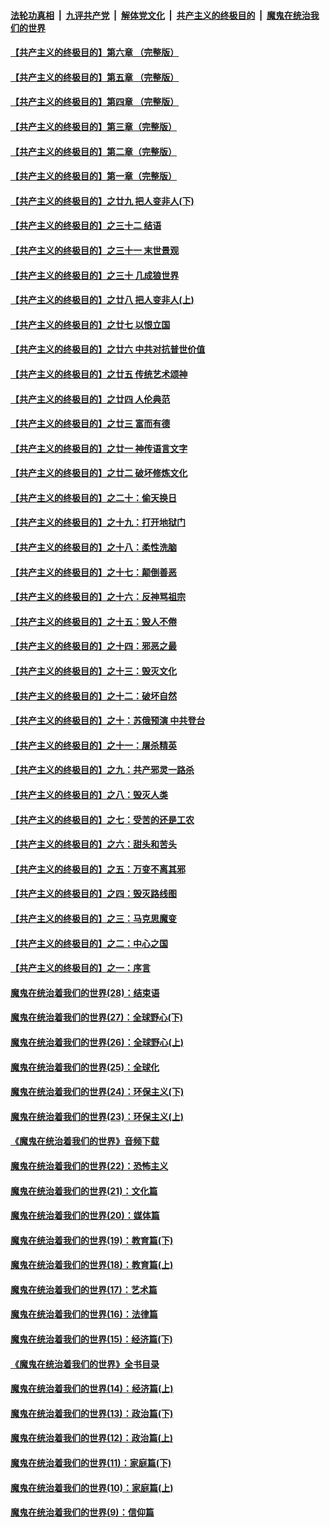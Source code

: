 ####  [法轮功真相](../../../../basic/blob/master/README.md?t=04130030) &nbsp;|&nbsp; [九评共产党](../../../../9ping.md/blob/master/README.md?t=04130030) &nbsp;|&nbsp; [解体党文化](../../../../jtdwh.md/blob/master/README.md?t=04130030)  &nbsp;|&nbsp; [共产主义的终极目的](../../../../gczydzjmd.md/blob/master/README.md?t=04130030) &nbsp;|&nbsp; [魔鬼在统治我们的世界](../../../../mgztzwmdsj.md/blob/master/README.md?t=04130030) 

#### [【共产主义的终极目的】第六章 （完整版）](../pages/nsc422/n11428913.md?t=04130030) 

#### [【共产主义的终极目的】第五章 （完整版）](../pages/nsc422/n11428912.md?t=04130030) 

#### [【共产主义的终极目的】第四章 （完整版）](../pages/nsc422/n11428907.md?t=04130030) 

#### [【共产主义的终极目的】第三章（完整版）](../pages/nsc422/n11428848.md?t=04130030) 

#### [【共产主义的终极目的】第二章（完整版）](../pages/nsc422/n11428831.md?t=04130030) 

#### [【共产主义的终极目的】第一章（完整版）](../pages/nsc422/n11417651.md?t=04130030) 

#### [【共产主义的终极目的】之廿九 把人变非人(下)](../pages/nsc422/n11344140.md?t=04130030) 

#### [【共产主义的终极目的】之三十二 结语](../pages/nsc422/n11360535.md?t=04130030) 

#### [【共产主义的终极目的】之三十一 末世景观](../pages/nsc422/n11351129.md?t=04130030) 

#### [【共产主义的终极目的】之三十 几成狼世界](../pages/nsc422/n11348280.md?t=04130030) 

#### [【共产主义的终极目的】之廿八 把人变非人(上)](../pages/nsc422/n11340492.md?t=04130030) 

#### [【共产主义的终极目的】之廿七 以恨立国](../pages/nsc422/n11336944.md?t=04130030) 

#### [【共产主义的终极目的】之廿六 中共对抗普世价值](../pages/nsc422/n11324785.md?t=04130030) 

#### [【共产主义的终极目的】之廿五 传统艺术颂神](../pages/nsc422/n11296396.md?t=04130030) 

#### [【共产主义的终极目的】之廿四 人伦典范](../pages/nsc422/n11296397.md?t=04130030) 

#### [【共产主义的终极目的】之廿三 富而有德](../pages/nsc422/n11283598.md?t=04130030) 

#### [【共产主义的终极目的】之廿一 神传语言文字](../pages/nsc422/n11263265.md?t=04130030) 

#### [【共产主义的终极目的】之廿二 破坏修炼文化](../pages/nsc422/n11245728.md?t=04130030) 

#### [【共产主义的终极目的】之二十：偷天换日](../pages/nsc422/n11238846.md?t=04130030) 

#### [【共产主义的终极目的】之十九：打开地狱门](../pages/nsc422/n11206376.md?t=04130030) 

#### [【共产主义的终极目的】之十八：柔性洗脑](../pages/nsc422/n11199994.md?t=04130030) 

#### [【共产主义的终极目的】之十七：颠倒善恶](../pages/nsc422/n11179782.md?t=04130030) 

#### [【共产主义的终极目的】之十六：反神骂祖宗](../pages/nsc422/n11166798.md?t=04130030) 

#### [【共产主义的终极目的】之十五：毁人不倦](../pages/nsc422/n11166792.md?t=04130030) 

#### [【共产主义的终极目的】之十四：邪恶之最](../pages/nsc422/n11150249.md?t=04130030) 

#### [【共产主义的终极目的】之十三：毁灭文化](../pages/nsc422/n11135227.md?t=04130030) 

#### [【共产主义的终极目的】之十二：破坏自然](../pages/nsc422/n11135214.md?t=04130030) 

#### [【共产主义的终极目的】之十：苏俄预演 中共登台](../pages/nsc422/n11118424.md?t=04130030) 

#### [【共产主义的终极目的】之十一：屠杀精英](../pages/nsc422/n11118442.md?t=04130030) 

#### [【共产主义的终极目的】之九：共产邪灵一路杀](../pages/nsc422/n11114139.md?t=04130030) 

#### [【共产主义的终极目的】之八：毁灭人类](../pages/nsc422/n11108503.md?t=04130030) 

#### [【共产主义的终极目的】之七：受苦的还是工农](../pages/nsc422/n11101809.md?t=04130030) 

#### [【共产主义的终极目的】之六：甜头和苦头](../pages/nsc422/n11096971.md?t=04130030) 

#### [【共产主义的终极目的】之五：万变不离其邪](../pages/nsc422/n11091285.md?t=04130030) 

#### [【共产主义的终极目的】之四：毁灭路线图](../pages/nsc422/n11086284.md?t=04130030) 

#### [【共产主义的终极目的】之三：马克思魔变](../pages/nsc422/n11061941.md?t=04130030) 

#### [【共产主义的终极目的】之二：中心之国](../pages/nsc422/n11047728.md?t=04130030) 

#### [【共产主义的终极目的】之一：序言](../pages/nsc422/n11086077.md?t=04130030) 

#### [魔鬼在统治着我们的世界(28)：结束语](../pages/nsc422/n10936246.md?t=04130030) 

#### [魔鬼在统治着我们的世界(27)：全球野心(下)](../pages/nsc422/n10928319.md?t=04130030) 

#### [魔鬼在统治着我们的世界(26)：全球野心(上)](../pages/nsc422/n10900318.md?t=04130030) 

#### [魔鬼在统治着我们的世界(25)：全球化](../pages/nsc422/n10788205.md?t=04130030) 

#### [魔鬼在统治着我们的世界(24)：环保主义(下)](../pages/nsc422/n10695307.md?t=04130030) 

#### [魔鬼在统治着我们的世界(23)：环保主义(上)](../pages/nsc422/n10688613.md?t=04130030) 

#### [《魔鬼在统治着我们的世界》音频下载](../pages/nsc422/n10635553.md?t=04130030) 

#### [魔鬼在统治着我们的世界(22)：恐怖主义](../pages/nsc422/n10614727.md?t=04130030) 

#### [魔鬼在统治着我们的世界(21)：文化篇](../pages/nsc422/n10597706.md?t=04130030) 

#### [魔鬼在统治着我们的世界(20)：媒体篇](../pages/nsc422/n10586579.md?t=04130030) 

#### [魔鬼在统治着我们的世界(19)：教育篇(下)](../pages/nsc422/n10564808.md?t=04130030) 

#### [魔鬼在统治着我们的世界(18)：教育篇(上)](../pages/nsc422/n10526970.md?t=04130030) 

#### [魔鬼在统治着我们的世界(17)：艺术篇](../pages/nsc422/n10499093.md?t=04130030) 

#### [魔鬼在统治着我们的世界(16)：法律篇](../pages/nsc422/n10485969.md?t=04130030) 

#### [魔鬼在统治着我们的世界(15)：经济篇(下)](../pages/nsc422/n10469975.md?t=04130030) 

#### [《魔鬼在统治着我们的世界》全书目录](../pages/nsc422/n10464261.md?t=04130030) 

#### [魔鬼在统治着我们的世界(14)：经济篇(上)](../pages/nsc422/n10457370.md?t=04130030) 

#### [魔鬼在统治着我们的世界(13)：政治篇(下)](../pages/nsc422/n10448270.md?t=04130030) 

#### [魔鬼在统治着我们的世界(12)：政治篇(上)](../pages/nsc422/n10444576.md?t=04130030) 

#### [魔鬼在统治着我们的世界(11)：家庭篇(下)](../pages/nsc422/n10440961.md?t=04130030) 

#### [魔鬼在统治着我们的世界(10)：家庭篇(上)](../pages/nsc422/n10435448.md?t=04130030) 

#### [魔鬼在统治着我们的世界(9)：信仰篇](../pages/nsc422/n10432159.md?t=04130030) 

